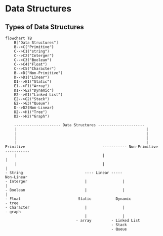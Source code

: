 # Data Structures

## Types of Data Structures
````mermaid
flowchart TB
    B["Data Structures"]
    B-->C("Primitive")
    C-->C1("string")
    C-->C2("Interger")
    C-->C3("Boolean")
    C-->C4("Float")
    C-->C5("Character")
    B-->D("Non-Primitive")
    D-->D1("Linear")
    D1-->E1("Static")
    E1-->F1("Array")
    D1-->E2("Dynamic")
    E2-->G1("Linked List")
    E2-->G2("Stack")
    E2-->G3("Queue")
    D-->D2(Non-Linear)
    D2-->H1("Tree")
    D2-->H2("Graph")
````
        --------------------- Data Structures ---------------------
        |                                                           |
        |                                                           |
        |                                                           |
        |                                                           |
    Primitive                                   ----------- Non-Primitive ----------- 
        |                                       |                                    |
        |                                       |                                    |
    - String                            ---- Linear -----                       Non-Linear 
    - Interger                          |                |                           |
    - Boolean                           |                |                           |
    - Float                          Static           Dynamic                     - tree
    - Character                         |                |                        - graph
                                        |                |
                                    - array         - Linked List
                                                    - Stack
                                                    - Queue 
